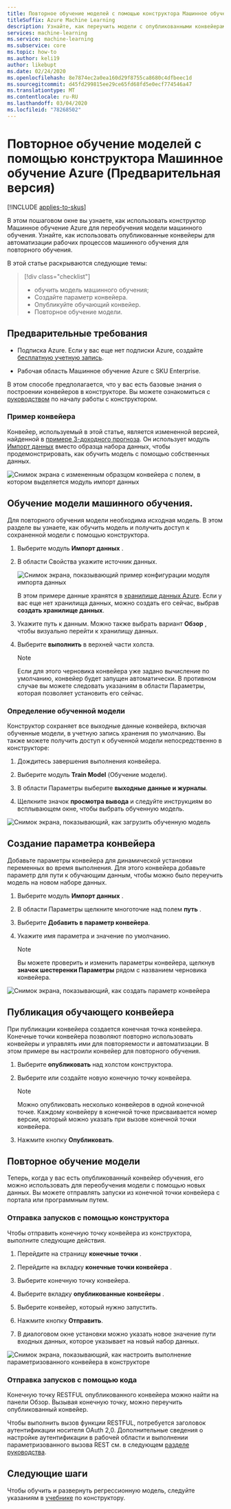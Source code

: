 ```yaml
---
title: Повторное обучение моделей с помощью конструктора Машинное обучение Azure (Предварительная версия)
titleSuffix: Azure Machine Learning
description: Узнайте, как переучить модели с опубликованными конвейерами в Машинное обучение Azure Designer (Предварительная версия).
services: machine-learning
ms.service: machine-learning
ms.subservice: core
ms.topic: how-to
ms.author: keli19
author: likebupt
ms.date: 02/24/2020
ms.openlocfilehash: 8e7874ec2a0ea160d29f8755ca8680c4dfbeec1d
ms.sourcegitcommit: d45fd299815ee29ce65fd68fd5e0ecf774546a47
ms.translationtype: MT
ms.contentlocale: ru-RU
ms.lasthandoff: 03/04/2020
ms.locfileid: "78268502"
---
```

# <a name="retrain-models-with-azure-machine-learning-designer-preview"></a>Повторное обучение моделей с помощью конструктора Машинное обучение Azure (Предварительная версия)
[!INCLUDE [applies-to-skus](../../includes/aml-applies-to-enterprise-sku.md)]

В этом пошаговом окне вы узнаете, как использовать конструктор Машинное обучение Azure для переобучения модели машинного обучения. Узнайте, как использовать опубликованные конвейеры для автоматизации рабочих процессов машинного обучения для повторного обучения.

В этой статье раскрываются следующие темы:

> [!div class="checklist"]
> * обучить модель машинного обучения;
> * Создайте параметр конвейера.
> * Опубликуйте обучающий конвейер.
> * Повторное обучение модели.

## <a name="prerequisites"></a>Предварительные требования

* Подписка Azure. Если у вас еще нет подписки Azure, создайте [бесплатную учетную запись](https://aka.ms/AMLFree).

* Рабочая область Машинное обучение Azure с SKU Enterprise.

В этом способе предполагается, что у вас есть базовые знания о построении конвейеров в конструкторе. Вы можете ознакомиться с [руководством](tutorial-designer-automobile-price-train-score.md) по началу работы с конструктором. 

### <a name="sample-pipeline"></a>Пример конвейера

Конвейер, используемый в этой статье, является измененной версией, найденной в [примере 3-доходного прогноза](how-to-designer-sample-classification-predict-income.md). Он использует модуль [Импорт данных](algorithm-module-reference/import-data.md) вместо образца набора данных, чтобы продемонстрировать, как обучить модель с помощью собственных данных.

![Снимок экрана с измененным образцом конвейера с полем, в котором выделяется модуль импорт данных](./media/how-to-retrain-designer/modified-sample-pipeline.png)

## <a name="train-a-machine-learning-model"></a>Обучение модели машинного обучения.

Для повторного обучения модели необходима исходная модель. В этом разделе вы узнаете, как обучить модель и получить доступ к сохраненной модели с помощью конструктора.

1. Выберите модуль **Импорт данных** .
1. В области Свойства укажите источник данных.

    ![Снимок экрана, показывающий пример конфигурации модуля импорта данных](./media/how-to-retrain-designer/import-data-settings.png)

    В этом примере данные хранятся в [хранилище данных Azure](how-to-access-data.md). Если у вас еще нет хранилища данных, можно создать его сейчас, выбрав **создать хранилище данных**.

1. Укажите путь к данным. Можно также выбрать вариант **Обзор** , чтобы визуально перейти к хранилищу данных. 

1. Выберите **выполнить** в верхней части холста.
    
    > [!NOTE]
    > Если для этого черновика конвейера уже задано вычисление по умолчанию, конвейер будет запущен автоматически. В противном случае вы можете следовать указаниям в области Параметры, которая позволяет установить его сейчас.

### <a name="locate-your-trained-model"></a>Определение обученной модели

Конструктор сохраняет все выходные данные конвейера, включая обученные модели, в учетную запись хранения по умолчанию. Вы также можете получить доступ к обученной модели непосредственно в конструкторе:

1. Дождитесь завершения выполнения конвейера.

1. Выберите модуль **Train Model** (Обучение модели).

1. В области Параметры выберите **выходные данные и журналы**.

1. Щелкните значок **просмотра вывода** и следуйте инструкциям во всплывающем окне, чтобы выбрать обученную модель.

![Снимок экрана, показывающий, как загрузить обученную модель](./media/how-to-retrain-designer/trained-model-view-output.png)

## <a name="create-a-pipeline-parameter"></a>Создание параметра конвейера

Добавьте параметры конвейера для динамической установки переменных во время выполнения. Для этого конвейера добавьте параметр для пути к обучающим данным, чтобы можно было переучить модель на новом наборе данных.

1. Выберите модуль **Импорт данных** .
1. В области Параметры щелкните многоточие над полем **путь** .
1. Выберите **Добавить в параметр конвейера**.
1. Укажите имя параметра и значение по умолчанию.

    > [!NOTE]
    > Вы можете проверить и изменить параметры конвейера, щелкнув **значок шестеренки Параметры** рядом с названием черновика конвейера. 

![Снимок экрана, показывающий, как создать параметр конвейера](media/how-to-retrain-designer/add-pipeline-parameter.png)

## <a name="publish-a-training-pipeline"></a>Публикация обучающего конвейера

При публикации конвейера создается конечная точка конвейера. Конечные точки конвейера позволяют повторно использовать конвейеры и управлять ими для повторяемости и автоматизации. В этом примере вы настроили конвейер для повторного обучения.

1. Выберите **опубликовать** над холстом конструктора.
1. Выберите или создайте новую конечную точку конвейера.

    > [!NOTE]
    > Можно опубликовать несколько конвейеров в одной конечной точке. Каждому конвейеру в конечной точке присваивается номер версии, который можно указать при вызове конечной точки конвейера.

1. Нажмите кнопку **Опубликовать**.

## <a name="retrain-your-model"></a>Повторное обучение модели

Теперь, когда у вас есть опубликованный конвейер обучения, его можно использовать для переобучения модели с помощью новых данных. Вы можете отправлять запуски из конечной точки конвейера с портала или программным путем.

### <a name="submit-runs-with-the-designer"></a>Отправка запусков с помощью конструктора

Чтобы отправить конечную точку конвейера из конструктора, выполните следующие действия.

1. Перейдите на страницу **конечные точки** .

1. Перейдите на вкладку **конечные точки конвейера** .

1. Выберите конечную точку конвейера.

1. Выберите вкладку **опубликованные конвейеры** .

1. Выберите конвейер, который нужно запустить.

1. Нажмите кнопку **Отправить**.

1. В диалоговом окне установки можно указать новое значение пути входных данных, которое указывает на новый набор данных.

![Снимок экрана, показывающий, как настроить выполнение параметризованного конвейера в конструкторе](./media/how-to-retrain-designer/published-pipeline-run.png)

### <a name="submit-runs-with-code"></a>Отправка запусков с помощью кода

Конечную точку RESTFUL опубликованного конвейера можно найти на панели Обзор. Вызывая конечную точку, можно переучить опубликованный конвейер.

Чтобы выполнить вызов функции RESTFUL, потребуется заголовок аутентификации носителя OAuth 2,0. Дополнительные сведения о настройке аутентификации в рабочей области и выполнении параметризованного вызова REST см. в следующем [разделе руководства](tutorial-pipeline-batch-scoring-classification.md#publish-and-run-from-a-rest-endpoint).

## <a name="next-steps"></a>Следующие шаги

Чтобы обучить и развернуть регрессионную модель, следуйте указаниям в [учебнике](tutorial-designer-automobile-price-train-score.md) по конструктору.

